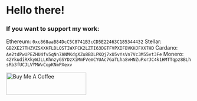 # Hello there!

### If you want to support my work:

Ethereum: `0xc868aaB84DcC5C8741B3cCD5E22463C185344432`
Stellar: `GB2XE27THZVZSXXKFLDLQSTIWXFCK2LZTI63DGTFVPXIFBVKHJFXX7HD`
Cardano: `Ae2tdPwUPEZHU4fv5qNn7ANMKdgXZu8BDLPKQj7xU5vYsVn7Vc3M55vt3Fe`
Monero: `42YkudiRXkyWJLLKhnzyGSYDzXiMmFVemCYUAc7GaTLha8vHNZuPxrJC4k1HMTTqpz8BLhsRb3fUCJLVYMWvCopKNmPXexv`

<a href="https://www.buymeacoffee.com/radium" target="_blank"><img src="https://cdn.buymeacoffee.com/buttons/v2/default-violet.png" alt="Buy Me A Coffee" width="217px" height="60px"></a>
